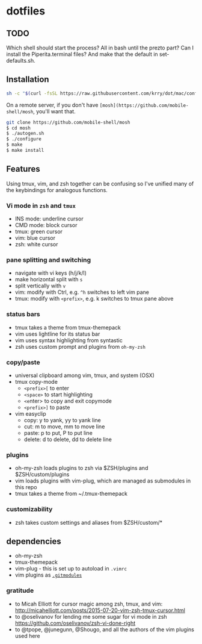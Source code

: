 # dotfiles

## TODO

Which shell should start the process? All in bash until the prezto part?
Can I install the Piperita.terminal files? And make that the default in set-defaults.sh.

## Installation

``` sh
sh -c "$(curl -fsSL https://raw.githubusercontent.com/krry/dot/mac/configure.sh)"
```

On a remote server, if you don't have `[mosh](https://github.com/mobile-shell/mosh`, you'll want that.

``` sh
git clone https://github.com/mobile-shell/mosh
$ cd mosh
$ ./autogen.sh
$ ./configure
$ make
$ make install
```

## Features

Using tmux, vim, and zsh together can be confusing
so I've unified many of the keybindings for analogous functions.

### Vi mode in `zsh` and `tmux`
- INS mode: underline cursor
- CMD mode: block cursor
- tmux: green cursor
- vim: blue cursor
- zsh: white cursor

### pane splitting and switching
- navigate with vi keys (h/j/k/l)
- make horizontal split with `s`
- split vertically with `v`
- vim: modify with Ctrl, e.g. `^h` switches to left vim pane
- tmux: modify with `<prefix>`, e.g. <C-a>k switches to tmux pane above

### status bars
- tmux takes a theme from tmux-themepack
- vim uses lightline for its status bar
- vim uses syntax highlighting from syntastic
- zsh uses custom prompt and plugins from `oh-my-zsh`

### copy/paste
- universal clipboard among vim, tmux, and system (OSX)
- tmux copy-mode
  - `<prefix>[` to enter
  - `<space>` to start highlighting
  - `<e`nter> to copy and exit copymode
  - `<prefix>]` to paste
- vim easyclip
  - copy: y to yank, yy to yank line
  - cut: m to move, mm to move line
  - paste: p to put, P to put line
  - delete: d to delete, dd to delete line


### plugins
- oh-my-zsh loads plugins to zsh via $ZSH/plugins and $ZSH/custom/plugins
- vim loads plugins with vim-plug, which are managed as submodules in this repo
- tmux takes a theme from ~/.tmux-themepack

### customizability
- zsh takes custom settings and aliases from $ZSH/custom/*

## dependencies
- oh-my-zsh
- tmux-themepack
- vim-plug - this is set up to autoload in `.vimrc`
- vim plugins as [`.gitmodules`](./.gitmodules)

### gratitude
- to Micah Elliott for cursor magic among zsh, tmux, and vim: http://micahelliott.com/posts/2015-07-20-vim-zsh-tmux-cursor.html
- to @oselivanov for lending me some sugar for vi mode in zsh https://github.com/oselivanov/zsh-vi-done-right
- to @tpope, @junegunn, @Shougo, and all the authors of the vim plugins used here
